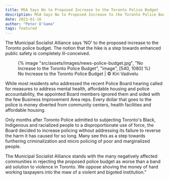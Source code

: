 ```yaml
---
title: MSA Says No to Proposed Increase to the Toronto Police Budget
description: MSA Says No to Proposed Increase to the Toronto Police Budget
date: 2023-01-16
author: "Peter D'Gama"
tags: featured
---
```


The Municipal Socialist Alliance says 'NO' to the proposed increase to the Toronto police budget. The notion that the hike is a step towards enhanced public safety is completely ill-conceived.

<!-- excerpt -->

<figure>
{% image "src/assets/images/news-police-budget.jpg", "No Increase to the Toronto Police Budget", "image", [540, 1080] %}
<figcaption>No Increase to the Toronto Police Budget | © Kiri Vadivelu</figcaption>
</figure>

While most residents who addressed the recent Police Board hearing called for measures to address mental health, affordable housing and police accountability, the appointed Board members ignored them and sided with the few Business Improvement Area reps. Every dollar that goes to the police is money diverted from community centers, health facilities and affordable housing.

Only months after Toronto Police admitted to subjecting Toronto's Black, Indigenous and racialized people to a disproportionate use of force, the Board decided to increase policing without addressing its failure to reverse the harm it has caused for so long. Many see this as a step towards furthering criminalization and micro policing of poor and marginalized people.

The Municipal Socialist Alliance stands with the many negatively affected communities in rejecting the proposed police budget as worse than a band aid solution to violence in Toronto. We oppose shoving the money of hard working taxpayers into the maw of a violent and bigoted institution.”
